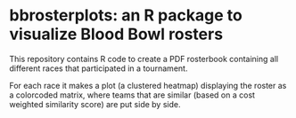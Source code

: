 # bbrosterplots: an R package to visualize Blood Bowl rosters

This repository contains R code to create a PDF rosterbook containing all different races that participated in a tournament. 

For each race it makes a plot (a clustered heatmap) displaying the roster as a colorcoded matrix, where teams that are similar (based on a cost weighted similarity score) are put side by side. 

